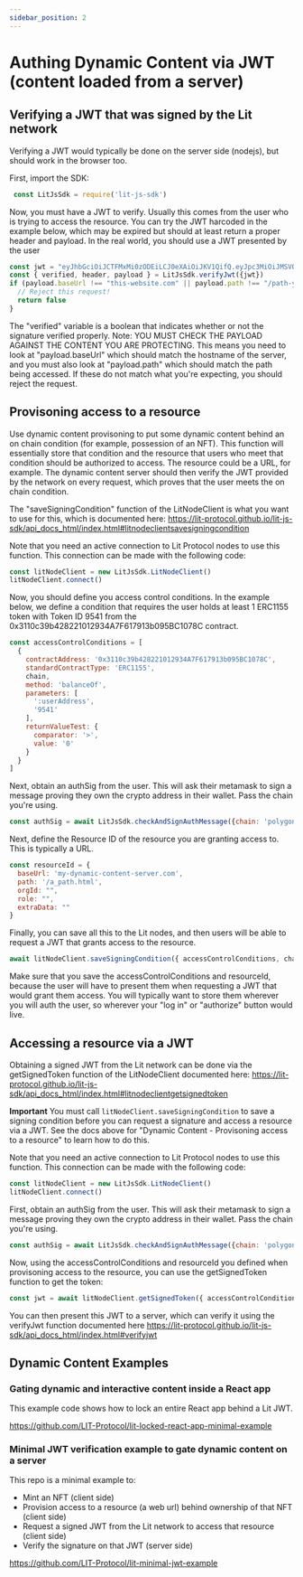 ```yaml
---
sidebar_position: 2
---
```


# Authing Dynamic Content via JWT (content loaded from a server)

## Verifying a JWT that was signed by the Lit network

Verifying a JWT would typically be done on the server side (nodejs), but should work in the browser too.

First, import the SDK:

```js
 const LitJsSdk = require('lit-js-sdk')
```

Now, you must have a JWT to verify. Usually this comes from the user who is trying to access the resource. You can try the JWT harcoded in the example below, which may be expired but should at least return a proper header and payload. In the real world, you should use a JWT presented by the user

```js
const jwt = "eyJhbGciOiJCTFMxMi0zODEiLCJ0eXAiOiJKV1QifQ.eyJpc3MiOiJMSVQiLCJzdWIiOiIweGRiZDM2MGYzMDA5N2ZiNmQ5MzhkY2M4YjdiNjI4NTRiMzYxNjBiNDUiLCJjaGFpbiI6ImZhbnRvbSIsImlhdCI6MTYyODAzMTM1OCwiZXhwIjoxNjI4MDc0NTU4LCJiYXNlVXJsIjoiaHR0cHM6Ly9teS1keW5hbWljLWNvbnRlbnQtc2VydmVyLmNvbSIsInBhdGgiOiIvYV9wYXRoLmh0bWwiLCJvcmdJZCI6IiJ9.lX_aBSgGVYWd2FL6elRHoPJ2nab0IkmmX600cwZPCyK_SazZ-pzBUGDDQ0clthPVAtoS7roHg14xpEJlcSJUZBA7VTlPiDCOrkie_Hmulj765qS44t3kxAYduLhNQ-VN"
const { verified, header, payload } = LitJsSdk.verifyJwt({jwt})
if (payload.baseUrl !== "this-website.com" || payload.path !== "/path-you-expected" || payload.orgId !== "" || payload.role !== "" || payload.extraData !== "") {
  // Reject this request!
  return false
}
```

The "verified" variable is a boolean that indicates whether or not the signature verified properly. Note: YOU MUST CHECK THE PAYLOAD AGAINST THE CONTENT YOU ARE PROTECTING. This means you need to look at "payload.baseUrl" which should match the hostname of the server, and you must also look at "payload.path" which should match the path being accessed. If these do not match what you're expecting, you should reject the request.

## Provisoning access to a resource

Use dynamic content provisoning to put some dynamic content behind an on chain condition (for example, possession of an NFT). This function will essentially store that condition and the resource that users who meet that condition should be authorized to access. The resource could be a URL, for example. The dynamic content server should then verify the JWT provided by the network on every request, which proves that the user meets the on chain condition.

The "saveSigningCondition" function of the LitNodeClient is what you want to use for this, which is documented here: https://lit-protocol.github.io/lit-js-sdk/api_docs_html/index.html#litnodeclientsavesigningcondition

Note that you need an active connection to Lit Protocol nodes to use this function. This connection can be made with the following code:

```js
const litNodeClient = new LitJsSdk.LitNodeClient()
litNodeClient.connect()
```

Now, you should define you access control conditions. In the example below, we define a condition that requires the user holds at least 1 ERC1155 token with Token ID 9541 from the 0x3110c39b428221012934A7F617913b095BC1078C contract.

```js
const accessControlConditions = [
  {
    contractAddress: '0x3110c39b428221012934A7F617913b095BC1078C',
    standardContractType: 'ERC1155',
    chain,
    method: 'balanceOf',
    parameters: [
      ':userAddress',
      '9541'
    ],
    returnValueTest: {
      comparator: '>',
      value: '0'
    }
  }
]
```

Next, obtain an authSig from the user. This will ask their metamask to sign a message proving they own the crypto address in their wallet. Pass the chain you're using.

```js
const authSig = await LitJsSdk.checkAndSignAuthMessage({chain: 'polygon'})
```

Next, define the Resource ID of the resource you are granting access to. This is typically a URL.

```js
const resourceId = {
  baseUrl: 'my-dynamic-content-server.com',
  path: '/a_path.html',
  orgId: "",
  role: "",
  extraData: ""
}
```

Finally, you can save all this to the Lit nodes, and then users will be able to request a JWT that grants access to the resource.

```js
await litNodeClient.saveSigningCondition({ accessControlConditions, chain, authSig, resourceId })
```

Make sure that you save the accessControlConditions and resourceId, because the user will have to present them when requesting a JWT that would grant them access. You will typically want to store them wherever you will auth the user, so wherever your "log in" or "authorize" button would live.

## Accessing a resource via a JWT

Obtaining a signed JWT from the Lit network can be done via the getSignedToken function of the LitNodeClient documented here: https://lit-protocol.github.io/lit-js-sdk/api_docs_html/index.html#litnodeclientgetsignedtoken

**Important** You must call `litNodeClient.saveSigningCondition` to save a signing condition before you can request a signature and access a resource via a JWT. See the docs above for "Dynamic Content - Provisoning access to a resource" to learn how to do this.

Note that you need an active connection to Lit Protocol nodes to use this function. This connection can be made with the following code:

```js
const litNodeClient = new LitJsSdk.LitNodeClient()
litNodeClient.connect()
```

First, obtain an authSig from the user. This will ask their metamask to sign a message proving they own the crypto address in their wallet. Pass the chain you're using.

```js
const authSig = await LitJsSdk.checkAndSignAuthMessage({chain: 'polygon'})
```

Now, using the accessControlConditions and resourceId you defined when provisoning access to the resource, you can use the getSignedToken function to get the token:

```js
const jwt = await litNodeClient.getSignedToken({ accessControlConditions, chain, authSig, resourceId })
```

You can then present this JWT to a server, which can verify it using the verifyJwt function documented here https://lit-protocol.github.io/lit-js-sdk/api_docs_html/index.html#verifyjwt

## Dynamic Content Examples

### Gating dynamic and interactive content inside a React app

This example code shows how to lock an entire React app behind a Lit JWT.

https://github.com/LIT-Protocol/lit-locked-react-app-minimal-example

### Minimal JWT verification example to gate dynamic content on a server

This repo is a minimal example to:

- Mint an NFT (client side)
- Provision access to a resource (a web url) behind ownership of that NFT (client side)
- Request a signed JWT from the Lit network to access that resource (client side)
- Verify the signature on that JWT (server side)

https://github.com/LIT-Protocol/lit-minimal-jwt-example
